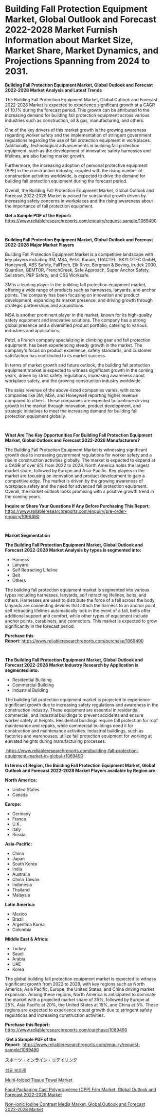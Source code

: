 <p><h1>Building Fall Protection Equipment Market, Global Outlook and Forecast 2022-2028 Market Furnish Information about Market Size, Market Share, Market Dynamics, and Projections Spanning from 2024 to 2031.</h1></p><p><strong>Building Fall Protection Equipment Market, Global Outlook and Forecast 2022-2028 Market Analysis and Latest Trends</strong></p>
<p><p>The Building Fall Protection Equipment Market, Global Outlook and Forecast 2022-2028 Market is expected to experience significant growth at a CAGR of 10.1% during the forecast period. This growth can be attributed to the increasing demand for building fall protection equipment across various industries such as construction, oil & gas, manufacturing, and others. </p><p>One of the key drivers of this market growth is the growing awareness regarding worker safety and the implementation of stringent government regulations regarding the use of fall protection equipment in workplaces. Additionally, technological advancements in building fall protection equipment, such as the development of innovative safety harnesses and lifelines, are also fueling market growth.</p><p>Furthermore, the increasing adoption of personal protective equipment (PPE) in the construction industry, coupled with the rising number of construction activities worldwide, is expected to drive the demand for building fall protection equipment during the forecast period.</p><p>Overall, the Building Fall Protection Equipment Market, Global Outlook and Forecast 2022-2028 Market is poised for substantial growth driven by increasing safety concerns in workplaces and the rising awareness about the importance of fall protection equipment.</p></p>
<p><strong>Get a Sample PDF of the Report:&nbsp;</strong> <a href="https://www.reliableresearchreports.com/enquiry/request-sample/1069490">https://www.reliableresearchreports.com/enquiry/request-sample/1069490</a></p>
<p>&nbsp;</p>
<p><strong>Building Fall Protection Equipment Market, Global Outlook and Forecast 2022-2028 Major Market Players</strong></p>
<p><p>Building Fall Protection Equipment Market is a competitive landscape with key players including 3M, MSA, Petzl, Karam, TRACTEL, SKYLOTEC GmbH, Honeywell, ABS Safety, FallTech, Elk River, Bergman & Beving, Irudek 2000, Guardian, GEMTOR, FrenchCreek, Safe Approach, Super Anchor Safety, Sellstrom, P&P Safety, and CSS Worksafe. </p><p>3M is a leading player in the building fall protection equipment market, offering a wide range of products such as harnesses, lanyards, and anchor points. The company has been focusing on innovation and product development, expanding its market presence, and driving growth through strategic partnerships and acquisitions.</p><p>MSA is another prominent player in the market, known for its high-quality safety equipment and innovative solutions. The company has a strong global presence and a diversified product portfolio, catering to various industries and applications.</p><p>Petzl, a French company specializing in climbing gear and fall protection equipment, has been experiencing steady growth in the market. The company's focus on product excellence, safety standards, and customer satisfaction has contributed to its market success.</p><p>In terms of market growth and future outlook, the building fall protection equipment market is expected to witness significant growth in the coming years, driven by strict safety regulations, increasing awareness about workplace safety, and the growing construction industry worldwide.</p><p>The sales revenue of the above-listed companies varies, with some companies like 3M, MSA, and Honeywell reporting higher revenue compared to others. These companies are expected to continue driving growth in the market through innovation, product development, and strategic initiatives to meet the increasing demand for building fall protection equipment globally.</p></p>
<p>&nbsp;</p>
<p><strong>What Are The Key Opportunities For Building Fall Protection Equipment Market, Global Outlook and Forecast 2022-2028 Manufacturers?</strong></p>
<p><p>The Building Fall Protection Equipment Market is witnessing significant growth due to increasing government regulations for worker safety and a rise in construction activities globally. The market is expected to expand at a CAGR of over 8% from 2022 to 2028. North America holds the largest market share, followed by Europe and Asia-Pacific. Key players in the market are focusing on innovation and product development to gain a competitive edge. The market is driven by the growing awareness of workplace safety and the need for advanced fall protection equipment. Overall, the market outlook looks promising with a positive growth trend in the coming years.</p></p>
<p><strong>Inquire or Share Your Questions If Any Before Purchasing This Report:</strong> <a href="https://www.reliableresearchreports.com/enquiry/pre-order-enquiry/1069490">https://www.reliableresearchreports.com/enquiry/pre-order-enquiry/1069490</a></p>
<p>&nbsp;</p>
<p><strong>Market Segmentation</strong></p>
<p><strong>The Building Fall Protection Equipment Market, Global Outlook and Forecast 2022-2028 Market Analysis by types is segmented into:</strong></p>
<p><ul><li>Harness</li><li>Lanyard</li><li>Self Retracting Lifeline</li><li>Belt</li><li>Others</li></ul></p>
<p><p>The building fall protection equipment market is segmented into various types including harnesses, lanyards, self retracting lifelines, belts, and others. Harnesses are used to distribute the force of a fall across the body, lanyards are connecting devices that attach the harness to an anchor point, self retracting lifelines automatically lock in the event of a fall, belts offer additional support and comfort, while other types of equipment include anchor points, carabiners, and connectors. This market is expected to grow significantly in the forecast period.</p></p>
<p><strong>Purchase this Report:&nbsp;</strong><a href="https://www.reliableresearchreports.com/purchase/1069490">https://www.reliableresearchreports.com/purchase/1069490</a></p>
<p>&nbsp;</p>
<p><strong>The Building Fall Protection Equipment Market, Global Outlook and Forecast 2022-2028 Market Industry Research by Application is segmented into:</strong></p>
<p><ul><li>Residential Building</li><li>Commercial Building</li><li>Industrial Building</li></ul></p>
<p><p>The building fall protection equipment market is projected to experience significant growth due to increasing safety regulations and awareness in the construction industry. These equipment are essential in residential, commercial, and industrial buildings to prevent accidents and ensure worker safety at heights. Residential buildings require fall protection for roof maintenance and repairs, while commercial buildings need it for construction and maintenance activities. Industrial buildings, such as factories and warehouses, utilize fall protection equipment for working at elevated heights during manufacturing processes.</p></p>
<p><a href="https://www.reliableresearchreports.com/building-fall-protection-equipment-market-in-global-r1069490">&nbsp;https://www.reliableresearchreports.com/building-fall-protection-equipment-market-in-global-r1069490</a></p>
<p><strong>In terms of Region, the Building Fall Protection Equipment Market, Global Outlook and Forecast 2022-2028 Market Players available by Region are:</strong></p>
<p>
    <p> <strong> North America: </strong>
        <ul>
            <li>United States</li>
            <li>Canada</li>
        </ul>
        </p> 
    <p> <strong> Europe: </strong>
        <ul>
            <li>Germany</li>
            <li>France</li>
            <li>U.K.</li>
            <li>Italy</li>
            <li>Russia</li>
        </ul>
        </p> 
    <p> <strong> Asia-Pacific: </strong>
        <ul>
            <li>China</li>
            <li>Japan</li>
            <li>South Korea</li>
            <li>India</li>
            <li>Australia</li>
            <li>China Taiwan</li>
            <li>Indonesia</li>
            <li>Thailand</li>
            <li>Malaysia</li>
        </ul>
        </p> 
    <p> <strong> Latin America: </strong>
        <ul>
            <li>Mexico</li>
            <li>Brazil</li>
            <li>Argentina Korea</li>
            <li>Colombia</li>
        </ul>
        </p> 
    <p> <strong> Middle East & Africa: </strong>
        <ul>
            <li>Turkey</li>
            <li>Saudi</li>
            <li>Arabia</li>
            <li>UAE</li>
            <li>Korea</li>
        </ul>
    </p>
    </p>
<p><p>The global building fall protection equipment market is expected to witness significant growth from 2022 to 2028, with key regions such as North America, Asia Pacific, Europe, the United States, and China driving market expansion. Among these regions, North America is anticipated to dominate the market with a projected market share of 35%, followed by Europe at 25%, Asia Pacific at 20%, the United States at 15%, and China at 5%. These regions are expected to experience robust growth due to stringent safety regulations and increasing construction activities.</p></p>
<p><strong>Purchase this Report: </strong><a href="https://www.reliableresearchreports.com/purchase/1069490">https://www.reliableresearchreports.com/purchase/1069490</a></p>
<p>&nbsp;<strong>Get a Sample PDF of the Report:&nbsp;&nbsp;</strong><a href="https://www.reliableresearchreports.com/enquiry/request-sample/1069490">https://www.reliableresearchreports.com/enquiry/request-sample/1069490</a></p>
<p><strong></strong></p>
<p><p><a href="https://github.com/AbigaleHuel/Market-Research-Report-List-1/blob/main/320330285927.md">スポーツ・オンライン・リテイリング</a></p><p><a href="https://github.com/MayeKuhic00/Market-Research-Report-List-1/blob/main/887239279540.md">섬유 보조제</a></p><p><a href="https://issuu.com/reportprime-2/docs/multi-folded-tissue-towel-market-size-2030.pptx">Multi-folded Tissue Towel Market</a></p><p><a href="https://github.com/GageWest1962/Market-Research-Report-List-1/blob/main/food-packaging-cast-polypropylene-cpp-film-market-global-outlook-and-forecast-2022-2028-market.md">Food Packaging Cast Polypropylene (CPP) Film Market, Global Outlook and Forecast 2022-2028 Market</a></p><p><a href="https://github.com/Hazelklievgspy6vdcsmu106w/Market-Research-Report-List-2/blob/main/non-ionic-iodine-contrast-media-market-global-outlook-and-forecast-2022-2028-market.md">Non-ionic Iodine Contrast Media Market, Global Outlook and Forecast 2022-2028 Market</a></p></p>